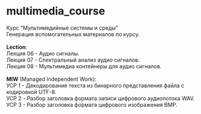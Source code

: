 # multimedia_course
Курс "Мультимедийные системы и среды"<br>
Генерация вспомогательных материалов по курсу.<br>
<br>
<b>Lection</b>:<br>
Лекция 06 - Аудио сигналы.<br>
Лекция 07 - Спектральный анализ аудио сигналов.<br>
Лекция 08 - Мультимедиа контейнеры для аудио сигналов.<br>
<br>
<b>MIW</b> (Managed Independent Work):<br>
УСР 1 - Декодирование текста из бинарного представления файла с кодировкой UTF-8.<br>
УСР 2 - Разбор заголовка формата записи цифрового аудиопотока WAV.<br>
УСР 3 - Разбор заголовка формата цифрового изображения BMP.
